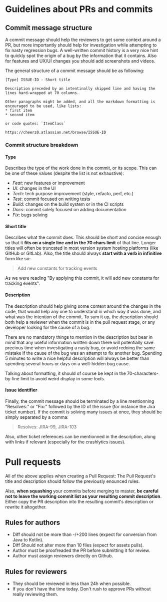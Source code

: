 # Guidelines about PRs and commits

## Commit message structure

A commit message should help the reviewers to get some context around a PR, but more importantly should help for investigation while attempting to fix nasty regression bugs.
A well-written commit history is a very nice hint to quickly spot the origin of a bug by the information that it contains.
Also for features and UX/UI changes you should add screenshots and videos.

The general structure of a commit message should be as following:
```
[Type] ISSUE-ID - Short title

Description preceded by an intentinally skipped line and having the
lines hard-wrapped at 70 columns.

Other paragraphs might be added, and all the markdown formatting is
encouraged to be used, like lists:
* first item
* second item

or code quotes: `ItemClass`

https://cheerz0.atlassian.net/browse/ISSUE-ID
```

### Commit structure breakdown

#### Type

Describes the type of the work done in the commit, or its scope.
This can be one of these values (despite the list is not exhaustive):

* *Feat*: new features or improvement
* *UI*: changes in the UI
* *Tech*: tech purpose improvement (style, refacto, perf, etc.)
* *Test*: commit focused on writing tests
* *Build*: changes on the build system or in the CI scripts
* *Docs*: commit solely focused on adding documentation
* *Fix*: bugs solving

#### Short title

Describes what the commit does. This should be short and concise enough so that it **fits on a single line and in the 70 chars limit** of that line. Longer titles will often be truncated in most version system hosting platforms (like GitHub or GitLab).
Also, the title should always **start with a verb in infinitive** form like so:
> Add new constants for tracking events

As we were reading "By applying this commit, it will add new constants for tracking events".

#### Description

The description should help giving some context around the changes in the code, that would help any one to understand in which way it was done, and what was the intention of the commit. To sum it up, the description should both help a reviewer when the commit is in the pull request stage, or any developer looking for the cause of a bug.

There are no mandatory things to mention in the description but bear in mind that any useful information written down there will potentially save precious time when investigating a nasty bug, or avoid redoing the same mistake if the cause of the bug was an attempt to fix another bug. Spending 5 minutes to write a nice helpful description will always be better than spending several hours or days on a well-hidden bug cause.

Talking about formatting, it should of course be kept in the 70-characters-by-line limit to avoid weird display in some tools.

#### Issue identifier

Finally, the commit message should be terminated by a line mentionning "Resolves:" or "Fix:" followed by the ID of the issue (for instance the Jira ticket number). If the commit is solving many issues at once, they should be simply separated by a comma:

> Resolves: JIRA-99, JIRA-103

Also, other ticket references can be mentionned in the description, along with links if relevant (especially for the crashlytics issues).

# Pull requests

All of the above applies when creating a Pull Request:
The Pull Request's title and description should follow the previously enounced rules.

Also, **when squashing** your commits before merging to master, **be careful not to leave the working commit list as your resulting commit description**.
Either copy the PR description into the resulting commit's description or rewrite it altogether.

## Rules for authors
* Diff should not be more than -/+200 lines (expect for conversion from Java to Kotlin).
* Diff Should not alter more than 10 files (expect for assets pulls).
* Author must be proofreaded the PR before submitting it for review.
* Author must assign reviewers directly on Github.

## Rules for reviewers
* They should be reviewed in less than 24h when possible.
* If you don't have the time today. Don't rush to approve PRs without really reviewing them.

